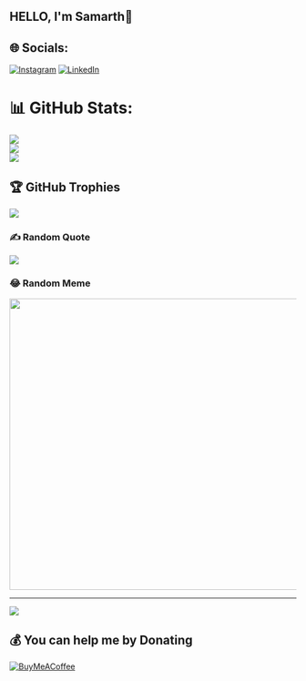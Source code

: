 ## HELLO, I'm Samarth👋

## 🌐 Socials:
[![Instagram](https://img.shields.io/badge/Instagram-%23E4405F.svg?logo=Instagram&logoColor=white)](https://instagram.com/samarth2001) [![LinkedIn](https://img.shields.io/badge/LinkedIn-%230077B5.svg?logo=linkedin&logoColor=white)](https://linkedin.com/in/www.linkedin.com/in/samarth-s-rayar)  

 
# 📊 GitHub Stats:
![](https://github-readme-stats.vercel.app/api?username=Samarth2001&theme=dark&hide_border=true&include_all_commits=true&count_private=true)<br/>
![](https://github-readme-streak-stats.herokuapp.com/?user=Samarth2001&theme=dark&hide_border=true)<br/>
![](https://github-readme-stats.vercel.app/api/top-langs/?username=Samarth2001&theme=dark&hide_border=true&include_all_commits=true&count_private=true&layout=compact)

## 🏆 GitHub Trophies
![](https://github-profile-trophy.vercel.app/?username=Samarth2001&theme=onedark&no-frame=true&no-bg=false&margin-w=4)

### ✍️ Random Quote
![](https://quotes-github-readme.vercel.app/api?type=horizontal&theme=merko)

### 😂 Random Meme
<img src="https://random-memer.herokuapp.com/" width="512px"/>

---
[![](https://visitcount.itsvg.in/api?id=Samarth2001&icon=0&color=1)](https://visitcount.itsvg.in)

  ## 💰 You can help me by Donating
  [![BuyMeACoffee](https://img.shields.io/badge/Buy%20Me%20a%20Coffee-ffdd00?style=for-the-badge&logo=buy-me-a-coffee&logoColor=black)](https://www.buymeacoffee.com/samarths2001) 

  <!-- Proudly created with GPRM ( https://gprm.itsvg.in ) -->
   
